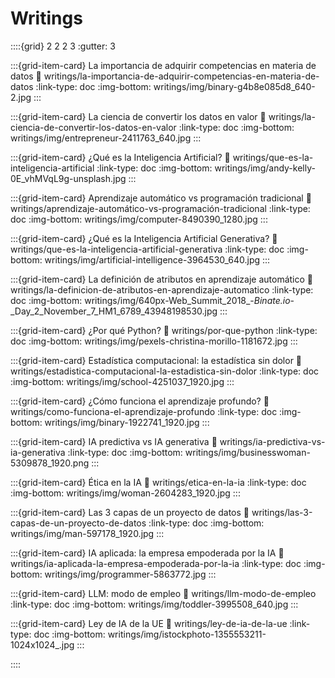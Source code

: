 # Writings

::::{grid} 2 2 2 3
:gutter: 3

:::{grid-item-card} La importancia de adquirir competencias en materia de datos
:link: writings/la-importancia-de-adquirir-competencias-en-materia-de-datos
:link-type: doc
:img-bottom: writings/img/binary-g4b8e085d8_640-2.jpg
:::

:::{grid-item-card} La ciencia de convertir los datos en valor
:link: writings/la-ciencia-de-convertir-los-datos-en-valor
:link-type: doc
:img-bottom: writings/img/entrepreneur-2411763_640.jpg
:::

:::{grid-item-card} ¿Qué es la Inteligencia Artificial?
:link: writings/que-es-la-inteligencia-artificial
:link-type: doc
:img-bottom: writings/img/andy-kelly-0E_vhMVqL9g-unsplash.jpg
:::

:::{grid-item-card} Aprendizaje automático vs programación tradicional
:link: writings/aprendizaje-automático-vs-programación-tradicional
:link-type: doc
:img-bottom: writings/img/computer-8490390_1280.jpg
:::

:::{grid-item-card} ¿Qué es la Inteligencia Artificial Generativa?
:link: writings/que-es-la-inteligencia-artificial-generativa
:link-type: doc
:img-bottom: writings/img/artificial-intelligence-3964530_640.jpg
:::

:::{grid-item-card} La definición de atributos en aprendizaje automático
:link: writings/la-definicion-de-atributos-en-aprendizaje-automatico
:link-type: doc
:img-bottom: writings/img/640px-Web_Summit_2018_-_Binate.io_-_Day_2_November_7_HM1_6789_43948198530.jpg
:::

:::{grid-item-card} ¿Por qué Python?
:link: writings/por-que-python
:link-type: doc
:img-bottom: writings/img/pexels-christina-morillo-1181672.jpg
:::

:::{grid-item-card} Estadística computacional: la estadística sin dolor
:link: writings/estadistica-computacional-la-estadistica-sin-dolor
:link-type: doc
:img-bottom: writings/img/school-4251037_1920.jpg
:::

:::{grid-item-card} ¿Cómo funciona el aprendizaje profundo?
:link: writings/como-funciona-el-aprendizaje-profundo
:link-type: doc
:img-bottom: writings/img/binary-1922741_1920.jpg
:::

:::{grid-item-card} IA predictiva vs IA generativa
:link: writings/ia-predictiva-vs-ia-generativa
:link-type: doc
:img-bottom: writings/img/businesswoman-5309878_1920.png
:::

:::{grid-item-card} Ética en la IA
:link: writings/etica-en-la-ia
:link-type: doc
:img-bottom: writings/img/woman-2604283_1920.jpg
:::

:::{grid-item-card} Las 3 capas de un proyecto de datos
:link: writings/las-3-capas-de-un-proyecto-de-datos
:link-type: doc
:img-bottom: writings/img/man-597178_1920.jpg
:::

:::{grid-item-card} IA aplicada: la empresa empoderada por la IA
:link: writings/ia-aplicada-la-empresa-empoderada-por-la-ia
:link-type: doc
:img-bottom: writings/img/programmer-5863772.jpg
:::

:::{grid-item-card} LLM: modo de empleo
:link: writings/llm-modo-de-empleo
:link-type: doc
:img-bottom: writings/img/toddler-3995508_640.jpg
:::

:::{grid-item-card} Ley de IA de la UE
:link: writings/ley-de-ia-de-la-ue
:link-type: doc
:img-bottom: writings/img/istockphoto-1355553211-1024x1024_.jpg
:::

::::